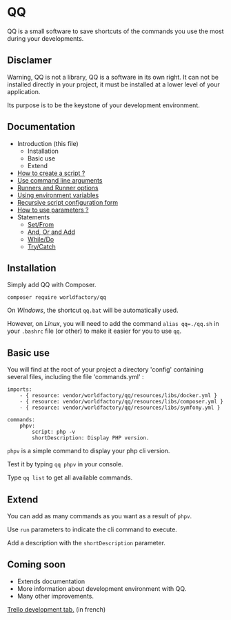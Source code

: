 # QQ
QQ is a small software to save shortcuts of the commands you use the most during your developments.

## Disclamer

Warning, QQ is not a library, QQ is a software in its own right. It can not be installed directly in your project, it must be installed at a lower level of your application.

Its purpose is to be the keystone of your development environment.

## Documentation

* Introduction (this file)
    * Installation
    * Basic use
    * Extend
* [How to create a script ?](./doc/scripts.md)
* [Use command line arguments](./doc/arguments.md)
* [Runners and Runner options](./doc/runners.md)
* [Using environment variables](./doc/envvars.md)
* [Recursive script configuration form](./doc/recursive-form.md)
* [How to use parameters ?](./doc/parameters.md)
* Statements
    * [Set/From](doc/statements/set-from.md)
    * [And, Or and Add](doc/statements/and-or-add.md)
    * [While/Do](doc/statements/while-do.md)
    * [Try/Catch](doc/statements/try-catch.md)

## Installation

Simply add QQ with Composer.

```composer require worldfactory/qq``` 

On *Windows*, the shortcut `qq.bat` will be automatically used.

However, on *Linux*, you will need to add the command `alias qq=./qq.sh` in your `.bashrc` file (or other) to make it easier for you to use `qq`.

## Basic use

You will find at the root of your project a directory 'config' containing several files, including the file 'commands.yml' :

```
imports:
    - { resource: vendor/worldfactory/qq/resources/libs/docker.yml }
    - { resource: vendor/worldfactory/qq/resources/libs/composer.yml }
    - { resource: vendor/worldfactory/qq/resources/libs/symfony.yml }

commands:
    phpv:
        script: php -v
        shortDescription: Display PHP version.
```

`phpv` is a simple command to display your php cli version.

Test it by typing `qq phpv` in your console.

Type `qq list` to get all available commands.

## Extend

You can add as many commands as you want as a result of `phpv`.

Use `run` parameters to indicate the cli command to execute.

Add a description with the `shortDescription` parameter.

## Coming soon

* Extends documentation
* More information about development environment with QQ.
* Many other improvements.
  
 [Trello development tab.](https://trello.com/b/IQ62jazu) (in french)
 